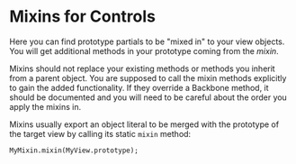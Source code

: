 # Mixins for Controls

Here you can find prototype partials to be "mixed in" to your view objects.  You will
get additional methods in your prototype coming from the *mixin*.

Mixins should not replace your existing methods or methods you inherit from a parent object.
You are supposed to call the mixin methods explicitly to gain the added functionality.  If
they override a Backbone method, it should be documented and you will need to be careful
about the order you apply the mixins in.

Mixins usually export an object literal to be merged with the prototype of the target view
by calling its static `mixin` method:

```
MyMixin.mixin(MyView.prototype);
```
